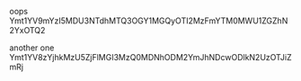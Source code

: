 oops Ymt1YV9mYzI5MDU3NTdhMTQ3OGY1MGQyOTI2MzFmYTM0MWU1ZGZhN2YxOTQ2


another one Ymt1YV8zYjhkMzU5ZjFlMGI3MzQ0MDNhODM2YmJhNDcwODlkN2UzOTJiZmRj
